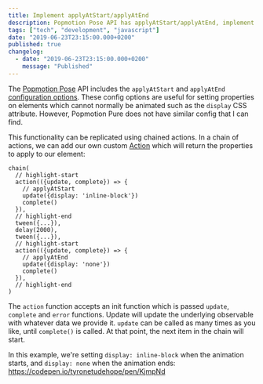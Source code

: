 ```yaml
---
title: Implement applyAtStart/applyAtEnd
description: Popmotion Pose API has applyAtStart/applyAtEnd, implement these in Pure.
tags: ["tech", "development", "javascript"]
date: "2019-06-23T23:15:00.000+0200"
published: true
changelog:
  - date: "2019-06-23T23:15:00.000+0200"
    message: "Published"
---
```


The [Popmotion Pose](https://popmotion.io/pose) API includes the `applyAtStart` and `applyAtEnd` [configuration options](https://popmotion.io/pose/api/config/#config-options-pose-config-applyatstart/applyatend). These config options are useful for setting properties on elements which cannot normally be animated such as the `display` CSS attribute. However, Popmotion Pure does not have similar config that I can find.

This functionality can be replicated using chained actions. In a chain of actions, we can add our own custom [Action](https://popmotion.io/api/action/) which will return the properties to apply to our element:

```javascript:title=Loop forever
chain(
  // highlight-start
  action(({update, complete}) => {
    // applyAtStart
    update({display: 'inline-block'})
    complete()
  }),
  // highlight-end
  tween({...}),
  delay(2000),
  tween({...}),
  // highlight-start
  action(({update, complete}) => {
    // applyAtEnd
    update({display: 'none'})
    complete()
  }),
  // highlight-end
)
```

The `action` function accepts an init function which is passed `update`, `complete` and `error` functions. Update will update the underlying observable with whatever data we provide it. `update` can be called as many times as you like, until `complete()` is called. At that point, the next item in the chain will start.

In this example, we're setting `display: inline-block` when the animation starts, and `display: none` when the animation ends: https://codepen.io/tyronetudehope/pen/KjmpNd
